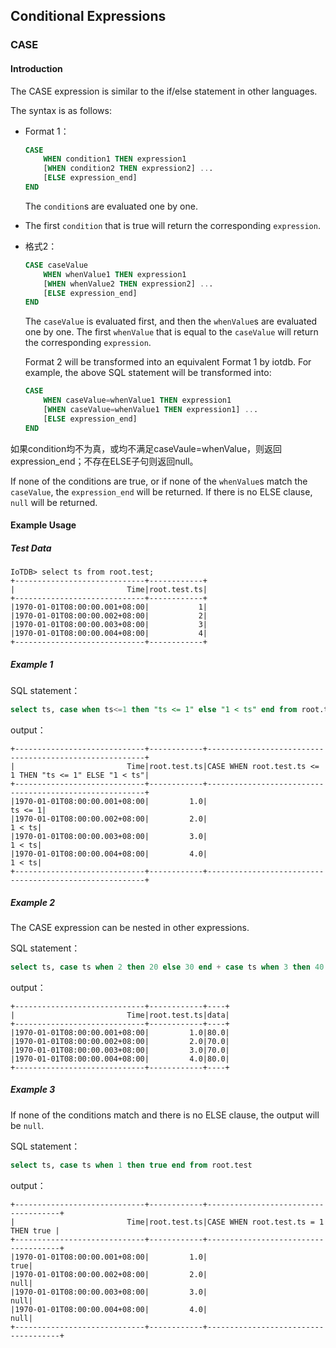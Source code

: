<!--

    Licensed to the Apache Software Foundation (ASF) under one
    or more contributor license agreements.  See the NOTICE file
    distributed with this work for additional information
    regarding copyright ownership.  The ASF licenses this file
    to you under the Apache License, Version 2.0 (the
    "License"); you may not use this file except in compliance
    with the License.  You may obtain a copy of the License at
    
        http://www.apache.org/licenses/LICENSE-2.0
    
    Unless required by applicable law or agreed to in writing,
    software distributed under the License is distributed on an
    "AS IS" BASIS, WITHOUT WARRANTIES OR CONDITIONS OF ANY
    KIND, either express or implied.  See the License for the
    specific language governing permissions and limitations
    under the License.

-->

## Conditional Expressions

### CASE

#### Introduction

The CASE expression is similar to the if/else statement in other languages.

The syntax is as follows:

- Format 1：
    ```sql
    CASE 
        WHEN condition1 THEN expression1
        [WHEN condition2 THEN expression2] ...
        [ELSE expression_end]
    END
    ```
  The `condition`s are evaluated one by one. 
- The first `condition` that is true will return the corresponding `expression`.
- 格式2：
    ```sql
    CASE caseValue
        WHEN whenValue1 THEN expression1
        [WHEN whenValue2 THEN expression2] ...
        [ELSE expression_end]
    END
    ```
  The `caseValue` is evaluated first, and then the `whenValue`s are evaluated one by one. The first `whenValue` that is equal to the `caseValue` will return the corresponding `expression`.

  Format 2 will be transformed into an equivalent Format 1 by iotdb. 
  For example, the above SQL statement will be transformed into:
    ```sql
    CASE 
        WHEN caseValue=whenValue1 THEN expression1
        [WHEN caseValue=whenValue1 THEN expression1] ...
        [ELSE expression_end]
    END
    ```

如果condition均不为真，或均不满足caseVaule=whenValue，则返回expression_end；不存在ELSE子句则返回null。

If none of the conditions are true, or if none of the `whenValue`s match the `caseValue`, the `expression_end` will be returned.
If there is no ELSE clause, `null` will be returned.

#### Example Usage

##### Test Data

```
IoTDB> select ts from root.test;
+-----------------------------+------------+
|                         Time|root.test.ts|
+-----------------------------+------------+
|1970-01-01T08:00:00.001+08:00|           1|
|1970-01-01T08:00:00.002+08:00|           2|
|1970-01-01T08:00:00.003+08:00|           3|
|1970-01-01T08:00:00.004+08:00|           4|
+-----------------------------+------------+
```

##### Example 1

SQL statement：

```sql
select ts, case when ts<=1 then "ts <= 1" else "1 < ts" end from root.test
```

output：

```
+-----------------------------+------------+--------------------------------------------------------+
|                         Time|root.test.ts|CASE WHEN root.test.ts <= 1 THEN "ts <= 1" ELSE "1 < ts"|
+-----------------------------+------------+--------------------------------------------------------+
|1970-01-01T08:00:00.001+08:00|         1.0|                                                 ts <= 1|
|1970-01-01T08:00:00.002+08:00|         2.0|                                                  1 < ts|
|1970-01-01T08:00:00.003+08:00|         3.0|                                                  1 < ts|
|1970-01-01T08:00:00.004+08:00|         4.0|                                                  1 < ts|
+-----------------------------+------------+--------------------------------------------------------+
```

##### Example 2

The CASE expression can be nested in other expressions.

SQL statement：

```sql
select ts, case ts when 2 then 20 else 30 end + case ts when 3 then 40 else 50 end as data from root.test
```

output：

```
+-----------------------------+------------+----+
|                         Time|root.test.ts|data|
+-----------------------------+------------+----+
|1970-01-01T08:00:00.001+08:00|         1.0|80.0|
|1970-01-01T08:00:00.002+08:00|         2.0|70.0|
|1970-01-01T08:00:00.003+08:00|         3.0|70.0|
|1970-01-01T08:00:00.004+08:00|         4.0|80.0|
+-----------------------------+------------+----+
```

##### Example 3

If none of the conditions match and there is no ELSE clause, 
the output will be `null`.

SQL statement：

```sql
select ts, case ts when 1 then true end from root.test
```

output：

```
+-----------------------------+------------+-------------------------------------+
|                         Time|root.test.ts|CASE WHEN root.test.ts = 1 THEN true |
+-----------------------------+------------+-------------------------------------+
|1970-01-01T08:00:00.001+08:00|         1.0|                                 true|
|1970-01-01T08:00:00.002+08:00|         2.0|                                 null|
|1970-01-01T08:00:00.003+08:00|         3.0|                                 null|
|1970-01-01T08:00:00.004+08:00|         4.0|                                 null|
+-----------------------------+------------+-------------------------------------+
```



